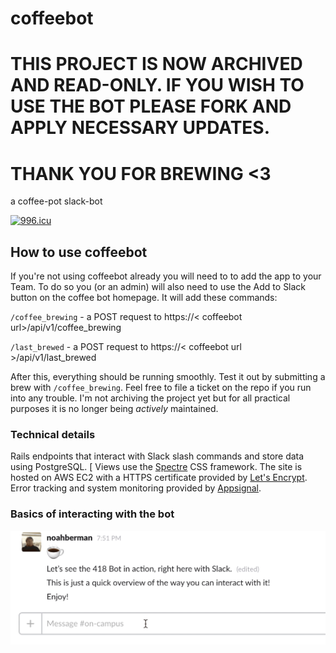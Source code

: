 # coffeebot 

# THIS PROJECT IS NOW ARCHIVED AND READ-ONLY. IF YOU WISH TO USE THE BOT PLEASE FORK AND APPLY NECESSARY UPDATES.

# THANK YOU FOR BREWING <3

a coffee-pot slack-bot

[![996.icu](https://img.shields.io/badge/link-996.icu-red.svg)](https://996.icu/#/en_US)

## How to use coffeebot
If you're not using coffeebot already you will need to to add the app to your Team. To do so you (or an admin) will also need to use the Add to Slack button on the coffee bot homepage. It will add these commands:

`/coffee_brewing` - a POST request to https://< coffeebot url>/api/v1/coffee_brewing

`/last_brewed` - a POST request to https://< coffeebot url >/api/v1/last_brewed

After this, everything should be running smoothly. Test it out by submitting a brew with `/coffee_brewing`.  Feel free to file a ticket on the repo if you run into any trouble. I'm not archiving the project yet but for all practical purposes it is no longer being _actively_ maintained.

### Technical details

Rails endpoints that interact with Slack slash commands and store data using PostgreSQL.  [
Views use the [Spectre](https://picturepan2.github.io/spectre/) CSS framework. The site is hosted on AWS EC2 with a HTTPS certificate provided by [Let's Encrypt](https://letsencrypt.org/). Error tracking and system monitoring provided by [Appsignal](https://appsignal.com).

### Basics of interacting with the bot
![gif of interaction](https://github.com/bermannoah/repo-images/blob/master/cb_basics.gif)
